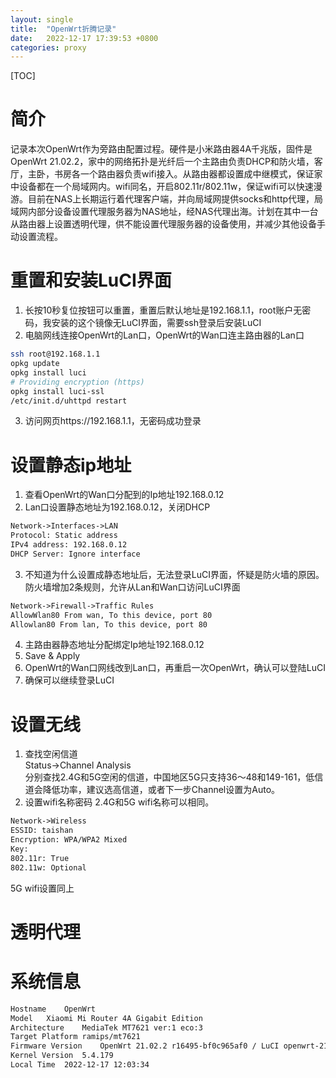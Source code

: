 ```yaml
---
layout: single
title:  "OpenWrt折腾记录"
date:   2022-12-17 17:39:53 +0800
categories: proxy
---
```


[TOC]

# 简介
记录本次OpenWrt作为旁路由配置过程。硬件是小米路由器4A千兆版，固件是OpenWrt 21.02.2，家中的网络拓扑是光纤后一个主路由负责DHCP和防火墙，客厅，主卧，书房各一个路由器负责wifi接入。从路由器都设置成中继模式，保证家中设备都在一个局域网内。wifi同名，开启802.11r/802.11w，保证wifi可以快速漫游。目前在NAS上长期运行着代理客户端，并向局域网提供socks和http代理，局域网内部分设备设置代理服务器为NAS地址，经NAS代理出海。计划在其中一台从路由器上设置透明代理，供不能设置代理服务器的设备使用，并减少其他设备手动设置流程。   

# 重置和安装LuCI界面
1. 长按10秒复位按钮可以重置，重置后默认地址是192.168.1.1，root账户无密码，我安装的这个镜像无LuCI界面，需要ssh登录后安装LuCI  
2. 电脑网线连接OpenWrt的Lan口，OpenWrt的Wan口连主路由器的Lan口  
```bash
ssh root@192.168.1.1
opkg update
opkg install luci
# Providing encryption (https)
opkg install luci-ssl
/etc/init.d/uhttpd restart
```
3. 访问网页https://192.168.1.1，无密码成功登录  

# 设置静态ip地址
1. 查看OpenWrt的Wan口分配到的Ip地址192.168.0.12  
2. Lan口设置静态地址为192.168.0.12，关闭DHCP  
```txt
Network->Interfaces->LAN
Protocol: Static address
IPv4 address: 192.168.0.12
DHCP Server: Ignore interface
```
3. 不知道为什么设置成静态地址后，无法登录LuCI界面，怀疑是防火墙的原因。防火墙增加2条规则，允许从Lan和Wan口访问LuCI界面  
```txt
Network->Firewall->Traffic Rules  
AllowWlan80 From wan, To this device, port 80  
Allowlan80 From lan, To this device, port 80 
```
4. 主路由器静态地址分配绑定Ip地址192.168.0.12
5. Save & Apply
6. OpenWrt的Wan口网线改到Lan口，再重启一次OpenWrt，确认可以登陆LuCI
7. 确保可以继续登录LuCI

# 设置无线
1. 查找空闲信道  
Status->Channel Analysis  
分别查找2.4G和5G空闲的信道，中国地区5G只支持36～48和149-161，低信道会降低功率，建议选高信道，或者下一步Channel设置为Auto。 
2. 设置wifi名称密码
2.4G和5G wifi名称可以相同。 
```txt
Network->Wireless
ESSID: taishan
Encryption: WPA/WPA2 Mixed
Key: 
802.11r: True
802.11w: Optional
```
5G wifi设置同上  

# 透明代理

# 系统信息
```txt
Hostname	OpenWrt
Model	Xiaomi Mi Router 4A Gigabit Edition
Architecture	MediaTek MT7621 ver:1 eco:3
Target Platform	ramips/mt7621
Firmware Version	OpenWrt 21.02.2 r16495-bf0c965af0 / LuCI openwrt-21.02 branch git-22.046.85957-59c3392
Kernel Version	5.4.179
Local Time	2022-12-17 12:03:34
```